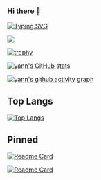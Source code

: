 ### Hi there 👋

<!--
**yann0917/yann0917** is a ✨ _special_ ✨ repository because its `README.md` (this file) appears on your GitHub profile.

Here are some ideas to get you started:

- 🔭 I’m currently working on ...
- 🌱 I’m currently learning ...
- 👯 I’m looking to collaborate on ...
- 🤔 I’m looking for help with ...
- 💬 Ask me about ...
- 📫 How to reach me: ...
- 😄 Pronouns: ...
- ⚡ Fun fact: ...
-->

<!-- ![visitors](https://visitor-badge.glitch.me/badge?page_id=yann0917) -->

[![Typing SVG](https://readme-typing-svg.demolab.com/?lines=Hello+world!;Yann's+github)](https://git.io/typing-svg)

<img src="https://quotes-github-readme.vercel.app/api?type=horizontal&theme=dark" />

[![trophy](https://github-profile-trophy.vercel.app/?username=yann0917&theme=gruvbox&row=1&column=7&no-frame=true&no-bg=true)](https://github.com/ryo-ma/github-profile-trophy)


[![yann's GitHub stats](https://github-readme-stats.vercel.app/api?username=yann0917&show_icons=true&theme=cobalt)](https://github.com/anuraghazra/github-readme-stats)

[![yann's github activity graph](https://github-readme-activity-graph.vercel.app/graph?username=yann0917&theme=cobalt)](https://github.com/ashutosh00710/github-readme-activity-graph)


## Top Langs

[![Top Langs](https://github-readme-stats.vercel.app/api/top-langs/?username=yann0917&hide=javascript,html,css&show_icons=true&theme=cobalt)](https://github.com/anuraghazra/github-readme-stats)

## Pinned

[![Readme Card](https://github-readme-stats.vercel.app/api/pin/?username=yann0917&repo=dedao-dl&show_icons=true&theme=&layout=)](https://github.com/yann0917/dedao-dl)

[![Readme Card](https://github-readme-stats.vercel.app/api/pin/?username=yann0917&repo=dedao-gui&show_icons=true&theme=&layout=)](https://github.com/yann0917/dedao-gui)
